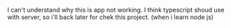 I can't understand why this is app not working. I think typescript shoud use with server, so i'll back later for chek this project. (when i learn node js)